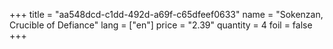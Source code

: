 +++
title = "aa548dcd-c1dd-492d-a69f-c65dfeef0633"
name = "Sokenzan, Crucible of Defiance"
lang = ["en"]
price = "2.39"
quantity = 4
foil = false
+++
